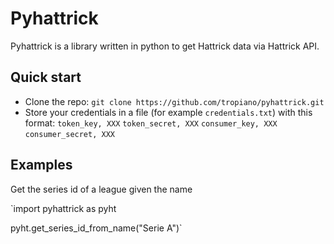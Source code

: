 # Pyhattrick
Pyhattrick is a library written in python to get Hattrick data via Hattrick API. 

## Quick start

- Clone the repo: `git clone https://github.com/tropiano/pyhattrick.git`
- Store your credentials in a file (for example `credentials.txt`) with this format: 
`token_key, XXX`
`token_secret, XXX`
`consumer_key, XXX`
`consumer_secret, XXX`
 

## Examples
Get the series id of a league given the name 

`import pyhattrick as pyht
	
pyht.get_series_id_from_name("Serie A")`